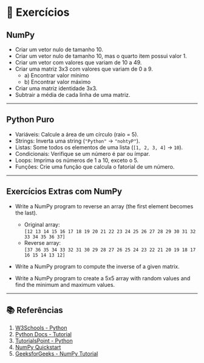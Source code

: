 # 🧪 Exercícios

## NumPy

- Criar um vetor nulo de tamanho 10.
- Criar um vetor nulo de tamanho 10, mas o quarto item possui valor 1.
- Criar um vetor com valores que variam de 10 a 49.
- Criar uma matriz 3x3 com valores que variam de 0 a 9.
  - a) Encontrar valor mínimo
  - b) Encontrar valor máximo
- Criar uma matriz identidade 3x3.
- Subtrair a média de cada linha de uma matriz.

---

## Python Puro

- Variáveis: Calcule a área de um círculo (raio = 5).
- Strings: Inverta uma string (`"Python"` → `"nohtyP"`).
- Listas: Some todos os elementos de uma lista (`[1, 2, 3, 4]` → `10`).
- Condicionais: Verifique se um número é par ou ímpar.
- Loops: Imprima os números de 1 a 10, exceto o 5.
- Funções: Crie uma função que calcula o fatorial de um número.

---

## Exercícios Extras com NumPy

- Write a NumPy program to reverse an array (the first element becomes the last).  
  - Original array:  
    `[12 13 14 15 16 17 18 19 20 21 22 23 24 25 26 27 28 29 30 31 32 33 34 35 36 37]`  
  - Reverse array:  
    `[37 36 35 34 33 32 31 30 29 28 27 26 25 24 23 22 21 20 19 18 17 16 15 14 13 12]`

- Write a NumPy program to compute the inverse of a given matrix.
- Write a NumPy program to create a 5x5 array with random values and find the minimum and maximum values.

---

## 📚 Referências

1. [W3Schools - Python](https://www.w3schools.com/python/default.asp)  
2. [Python Docs - Tutorial](https://docs.python.org/3/tutorial/index.html)  
3. [TutorialsPoint - Python](https://www.tutorialspoint.com/python/index.htm)  
4. [NumPy Quickstart](https://numpy.org/doc/stable/user/quickstart.html)  
5. [GeeksforGeeks - NumPy Tutorial](https://www.geeksforgeeks.org/numpy-tutorial/)
